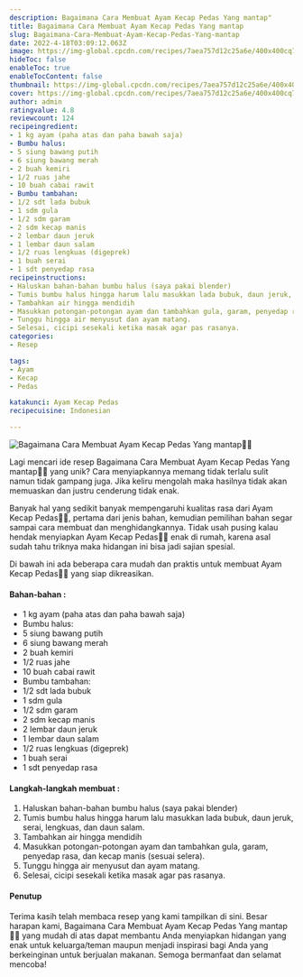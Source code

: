 ```yaml
---
description: Bagaimana Cara Membuat Ayam Kecap Pedas Yang mantap"
title: Bagaimana Cara Membuat Ayam Kecap Pedas Yang mantap
slug: Bagaimana-Cara-Membuat-Ayam-Kecap-Pedas-Yang-mantap
date: 2022-4-18T03:09:12.063Z
image: https://img-global.cpcdn.com/recipes/7aea757d12c25a6e/400x400cq70/photo.jpg
hideToc: false
enableToc: true
enableTocContent: false
thumbnail: https://img-global.cpcdn.com/recipes/7aea757d12c25a6e/400x400cq70/photo.jpg
cover: https://img-global.cpcdn.com/recipes/7aea757d12c25a6e/400x400cq70/photo.jpg
author: admin
ratingvalue: 4.8
reviewcount: 124
recipeingredient:
- 1 kg ayam (paha atas dan paha bawah saja)
- Bumbu halus:
- 5 siung bawang putih
- 6 siung bawang merah
- 2 buah kemiri
- 1/2 ruas jahe
- 10 buah cabai rawit
- Bumbu tambahan:
- 1/2 sdt lada bubuk
- 1 sdm gula
- 1/2 sdm garam
- 2 sdm kecap manis
- 2 lembar daun jeruk
- 1 lembar daun salam
- 1/2 ruas lengkuas (digeprek)
- 1 buah serai
- 1 sdt penyedap rasa
recipeinstructions:
- Haluskan bahan-bahan bumbu halus (saya pakai blender)
- Tumis bumbu halus hingga harum lalu masukkan lada bubuk, daun jeruk, serai, lengkuas, dan daun salam.
- Tambahkan air hingga mendidih
- Masukkan potongan-potongan ayam dan tambahkan gula, garam, penyedap rasa, dan kecap manis (sesuai selera).
- Tunggu hingga air menyusut dan ayam matang.
- Selesai, cicipi sesekali ketika masak agar pas rasanya.
categories:
- Resep

tags:
- Ayam
- Kecap
- Pedas

katakunci: Ayam Kecap Pedas
recipecuisine: Indonesian

---
```


![Bagaimana Cara Membuat Ayam Kecap Pedas Yang mantap👩‍🍳](https://img-global.cpcdn.com/recipes/7aea757d12c25a6e/400x400cq70/photo.jpg)

Lagi mencari ide resep Bagaimana Cara Membuat Ayam Kecap Pedas Yang mantap👩‍🍳 yang unik? Cara menyiapkannya memang tidak terlalu sulit namun tidak gampang juga. Jika keliru mengolah maka hasilnya tidak akan memuaskan dan justru cenderung tidak enak.

Banyak hal yang sedikit banyak mempengaruhi kualitas rasa dari Ayam Kecap Pedas👩‍🍳, pertama dari jenis bahan, kemudian pemilihan bahan segar sampai cara membuat dan menghidangkannya. Tidak usah pusing kalau hendak menyiapkan Ayam Kecap Pedas👩‍🍳 enak di rumah, karena asal sudah tahu triknya maka hidangan ini bisa jadi sajian spesial.

Di bawah ini ada beberapa cara mudah dan praktis untuk membuat Ayam Kecap Pedas👩‍🍳 yang siap dikreasikan.

<!--inarticleads1-->

#### Bahan-bahan :

- 1 kg ayam (paha atas dan paha bawah saja)
- Bumbu halus:
- 5 siung bawang putih
- 6 siung bawang merah
- 2 buah kemiri
- 1/2 ruas jahe
- 10 buah cabai rawit
- Bumbu tambahan:
- 1/2 sdt lada bubuk
- 1 sdm gula
- 1/2 sdm garam
- 2 sdm kecap manis
- 2 lembar daun jeruk
- 1 lembar daun salam
- 1/2 ruas lengkuas (digeprek)
- 1 buah serai
- 1 sdt penyedap rasa

<!--inarticleads2-->

#### Langkah-langkah membuat :

1. Haluskan bahan-bahan bumbu halus (saya pakai blender)
1. Tumis bumbu halus hingga harum lalu masukkan lada bubuk, daun jeruk, serai, lengkuas, dan daun salam.
1. Tambahkan air hingga mendidih
1. Masukkan potongan-potongan ayam dan tambahkan gula, garam, penyedap rasa, dan kecap manis (sesuai selera).
1. Tunggu hingga air menyusut dan ayam matang.
1. Selesai, cicipi sesekali ketika masak agar pas rasanya.

#### Penutup

Terima kasih telah membaca resep yang kami tampilkan di sini. Besar harapan kami, Bagaimana Cara Membuat Ayam Kecap Pedas Yang mantap👩‍🍳 yang mudah di atas dapat membantu Anda menyiapkan hidangan yang enak untuk keluarga/teman maupun menjadi inspirasi bagi Anda yang berkeinginan untuk berjualan makanan. Semoga bermanfaat dan selamat mencoba!